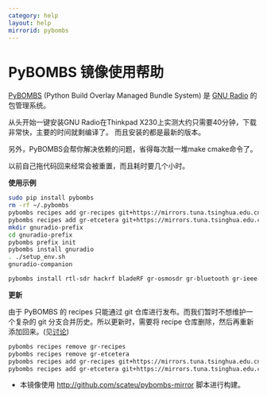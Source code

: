 ```yaml
---
category: help
layout: help
mirrorid: pybombs
---
```


PyBOMBS 镜像使用帮助
===================


[PyBOMBS](http://gnuradio.org/redmine/projects/pybombs/wiki) (Python Build Overlay Managed Bundle System) 是 [GNU Radio](http://gnuradio.org/) 的包管理系统。

从头开始一键安装GNU Radio在Thinkpad X230上实测大约只需要40分钟，下载非常快，主要的时间就剩编译了。 而且安装的都是最新的版本。

另外，PyBOMBS会帮你解决依赖的问题，省得每次敲一堆make cmake命令了。

以前自己拖代码回来经常会被重置，而且耗时要几个小时。


**使用示例**

```bash
sudo pip install pybombs
rm -rf ~/.pybombs
pybombs recipes add gr-recipes git+https://mirrors.tuna.tsinghua.edu.cn/pybombs/recipes/gr-recipes.git
pybombs recipes add gr-etcetera git+https://mirrors.tuna.tsinghua.edu.cn/pybombs/recipes/gr-etcetera.git
mkdir gnuradio-prefix
cd gnuradio-prefix
pybombs prefix init
pybombs install gnuradio
. ./setup_env.sh
gnuradio-companion

pybombs install rtl-sdr hackrf bladeRF gr-osmosdr gr-bluetooth gr-ieee-80211
```

**更新**

由于 PyBOMBS 的 recipes 只能通过 git 仓库进行发布。而我们暂时不想维护一个复杂的 git 分支合并历史。所以更新时，需要将 recipe 仓库删除，然后再重新添加回来。(见[讨论](http://lists.gnu.org/archive/html/discuss-gnuradio/2016-06/msg00170.html))

```bash
pybombs recipes remove gr-recipes
pybombs recipes remove gr-etcetera
pybombs recipes add gr-recipes git+https://mirrors.tuna.tsinghua.edu.cn/pybombs/recipes/gr-recipes.git
pybombs recipes add gr-etcetera git+https://mirrors.tuna.tsinghua.edu.cn/pybombs/recipes/gr-etcetera.git
```

 - 本镜像使用 <http://github.com/scateu/pybombs-mirror> 脚本进行构建。
